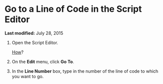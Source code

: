 
# Go to a Line of Code in the Script Editor

 **Last modified:** July 28, 2015


1. Open the Script Editor. 
    
     [How](a0640fdd-07a6-3aa9-8c39-9b53bafd485c.md)?
    
2. On the  **Edit** menu, click **Go To**.
    
3. In the  **Line Number** box, type in the number of the line of code to which you want to go.
    
